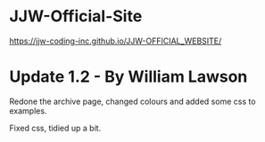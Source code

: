 # JJW-Official-Site
https://jjw-coding-inc.github.io/JJW-OFFICIAL_WEBSITE/

# Update 1.2 - By William Lawson
Redone the archive page, changed colours and added some css to examples.

Fixed css, tidied up a bit.